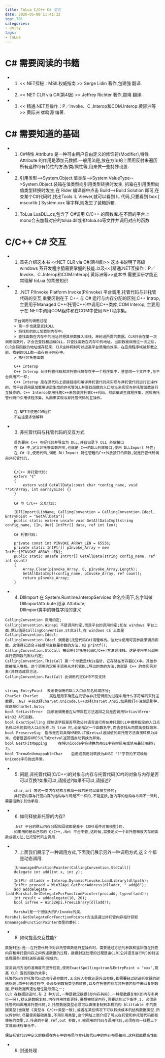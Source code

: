 ```yaml
---
title: ToLua C/C++ C# 交互
date: 2020-05-08 11:41:32
top: 701
categories:
- Unity
tags:
- ToLua
---
```



# C# 需要阅读的书籍
* 1. << NET探秘：MSIL权威指南 >> Serge Lidin 著作,包建强 翻译.
* 2. << NET CLR via C#(第4版) >> Jeffrey Richter 著作,周靖 翻译.
* 3. << 精通.NET互操作：P／Invoke、C..Interop和COM.Interop.黄际洲等 >> 黄际洲 崔晓源 编著.

# C# 需要知道的基础
* 1. C#特性 Attribute 是一种可由用户自由定义的修饰符(Modifier),特性Attribute 的作用是添加元数据.一般用法是,放在方法的上面用反射来遍历所有这种带有特性的方法/类/属性等,用来做一些特殊设置.
* 2. 引用类型-->System.Object.值类型-->System.ValueType-->System.Object.装箱在值类型向引用类型转换时发生, 拆箱在引用类型向值类型转换时发生;在 Rider 编译器中点击 Build-->Build Solution 即可,在查某个C#代码时,找出Tools IL Viewer,就可以看到 IL 代码,只要看到 box [ mscorlib ] System.xxx 等字样,则发生了装箱拆箱.
* 3. ToLua LuaDLL.cs,包含了 C#调用 C/C++ 的函数库.在不同的平台上mono会去加载对应的tolua.dll或者tolua.so等文件并调用对应的函数

# C/C++ C# 交互

* 1. 首先介绍这本书 <<NET CLR via C#(第4版)>> 这本书说明了高级 windows 系开发程序猿需要掌握的技能.以及<<[精通.NET互操作：P／Invoke、C..Interop和COM.Interop].黄际洲等>>这本书.需要深研才能正常理解 toLua 的背景知识

* 2. .NET P/Invoke Platform Invoke(P/Invoke) 平台调用,托管代码与非托管代码的交互,重要区别在于 C++ 与 C# 运行与内存分配的区别;C++ Introp, 主要用于Managed C++(托管C++)中调用C++类库;COM Interop, 主要用于在.NET中调用COM组件和在COM中使用.NET程序集。
```
    平台调用的调用过程          
    > 第一步也就是查找DLL       
    > 将找到的DLL加载到内存中。     
    > 查找函数在内存中的地址并把其参数推入堆栈，来封送所需的数据。CLR只会在第一次调用函数时，才会去查找和加载DLL，并查找函数在内存中的地址。当函数被调用过一次之后，CLR会将函数的地址缓存起来，CLR这种机制可以提高平台调用的效率。在应用程序域被卸载之前，找到的DLL都一直存在于内存中。     
    > 执行非托管函数  

    C++ Interop 
    C++ Interop 允许托管代码和非托管代码存在于一个程序集中，甚至同一个文件中,与平台调用不一样;      
    C++ Interop 是在源代码上直接链接和编译非托管代码来实现与非托管代码进行互操作的，而平台调用是加载编译后生成的非托管DLL并查找函数的入口地址来实现与非托管函数进行互操作的。C++ Interop使用托管C++来包装非托管C++代码，然后编译生成程序集，然后再托管代码中引用该程序集，从而来实现与非托管代码的互操作。   


    在.NET中使用COM组件
    不在这里多做解释

```

* 3. 非托管代码与托管代码的交互方式 
```
    首先要用 C++ 写好代码并导出为 DLL,并且记录下 DLL 外放接口       
    在 C# 中,定义非托管函数声明,也就是 C++的DLL外放接口,使用 DLLImport 特性;        
    在 C# 中,使用代码,调用 DLLImport 特性管理的C++外放接口的函数,就是托管代码调用非托管代码,


    C/C++ 非托管代码:
    extern "C"
    {
        extern void GetAllData(const char *config_name, void **ptrArray, int &arraySize) {}
    }

    C# 与 C/C++ 交互代码:
    
    [DllImport(LibName, CallingConvention = CallingConvention.Cdecl, EntryPoint = "GetAllData")]
    public static extern unsafe void GetAllDataImpl(string config_name, [In, Out] IntPtr[] data, ref int len);

    C# 托管代码:

    private const int PINVOKE_ARRAY_LEN = 65536;
    private static IntPtr[] pInvoke_Array = new IntPtr[PINVOKE_ARRAY_LEN];
    public static unsafe IntPtr[] GetAllData(string config_name, ref int count)
    {
        Array.Clear(pInvoke_Array, 0, pInvoke_Array.Length);
        GetAllDataImpl(config_name, pInvoke_Array, ref count);
        return pInvoke_Array;
    }      

```

* 4. DllImport 在 System.Runtime.InteropServices 命名空间下,名字叫做 DllImportAttribute 继承 Attribute;     
DllImport类中的特性字段的含义
```
CallingConvention 调用约定;         
CallingConvention.Winapi 不是调用约定,而是平台的调用约定;如在 windows 平台上面,默认值是CallingConvention.StdCall,在 windows CE 上面是 CallingConvention.Cdecl;          
CallingConvention.Cdecl 调用者(托管代码C#)清理堆栈。这允许使用可变参数来调用函数，这使得它适合于接受可变数量参数的方法，如 printf();        
CallingConvention.StdCall 被调用(非托管代码C/C++)方清理堆栈。这是使用平台调用非托管函数的默认约定;       
CallingConvention.ThisCall 第一个参数是this指针，它存储在寄存器ECX中。其他参数被推入堆栈。这个调用约定用于调用从非托管DLL导出的类的方法,也就是 C++ 的类实例对象(非静态成员方法.         
CallingConvention.FastCall 此调用约定C#中不受支持       


string EntryPoint  表示要调用的DLL入口点的名称或序号;      
CharSet CharSet     属性是用来确定在托管与非托管调用的过程中用什么字符编码来封送数据; .NET 平台选择CharSet.Unicode,C++选择CharSet.Ansi,如果我们不清楚是那种,就选择CharSet.Auto;                 
bool SetLastError  指示被调用者在从带属性方法返回之前是否调用SetLastError Win32 API函数。           
bool ExactSpelling 控制该字段是否导致公共语言运行库在非托管DLL中搜索指定的入口点名称以外的其他入口点名称.为 true 时,必定指定一个函数名字,而去查找从而提高查找效率.          
bool PreserveSig  指示是否将具有HRESULT或retval返回值的非托管方法直接转换为异常，或者是否将HRESULT或retval返回值自动转换为异常。            
bool BestFitMapping     在将Unicode字符转换为ANSI字符时启用或禁用最佳映射行为。         
bool ThrowOnUnmappableChar    启用或禁用对转换为ANSI "?"字符的不可映射Unicode字符抛出异常。
```

* 5. 问题,非托管代码(C/C++)的对象与内存与托管代码(C#)的对象与内存是否可以互换?如果可以,请描述?如果不可以,请描述?
```
    char,int 等这一类内存结构与布局一致的是可以直接互换的;
    非托管内存与托管内存的结构与布局是不一样的,不能互换,当内存的结构与布局不一致时,需要借助于其他手段.
```
* 6. 如何释放非托管的内存?
```
    .NET 平台的默认内存分配和回收都是基于 COM(组件对象模型)的.
    如果用的是自己写的 C/C++,.Net 平台不管,这时候,需要定义一个非托管释放内存的函数或者方法,让托管代码去调用.
```

* 7. 上面我们展示了一种调用方式,下面我们展示另外一种调用方式,这 2 个都是动态调用.
```
    [UnmanagedFunctionPointer(CallingConvention.StdCall)]
    delegate int add(int x, int y);

    IntPtr dlladdr = Interop.DynamicPinvoke.LoadLibrary(dllpath);
    IntPtr procadd = Win32Api.GetProcAddress(dlladdr, "_add@8");
    add adddelegate = (add)Marshal.GetDelegateForFunctionPointer(procadd, typeof(add));
    int result = adddelegate(10, 20);
    bool isfree = Win32Api.FreeLibrary(dlladdr);

    Marshal是一个很强大的P/Invoke的类，Marshal.GetDelegateForFunctionPointer方法是通过非托管内存指针获取UnmanagedFunctionPointer类型的委托；
```

* 8. 如何提高交互性能?
```
数据封送:是——在托管代码中对非托管函数进行互操作时，需要通过方法的参数和返回值在托管内存和非托管内存之间传递数据的过程，数据封送处理的过程是由CLR(公共语言运行时)的封送处理服务(即封送拆送器)完成的。        

提高调用方法的准确度而提升性能,使用ExactSpelling=true与EntryPoint = "xxx",提高 CLR 查找函数的效率;          
托管代码与非托管代码之间传递参数时,无论传入参数还是传出参数,都需要经过封送拆收器的封送处理,由于封送过程中,会涉及到数据类型的转换,以及在托管内存与非托管内存中来回复制数据,所以数据传递也是性能瓶颈之一;        
CLR 在数据封送时,有 2 种方式,一种是锁定数据(即内存共用),一种是数据复制(即内存多拷贝一份),默认是数据复制.内存共用性能更好.要想被锁定内存,需要达到以下条件,1. 必须是托管代码调用非托管代码,2.托管数据类型必须可以直接复制到本机机构 blittable 中的数据类型(也就是 C类型与 C/C++类型一致),或者在某些情况下可以转换成本机结构数据类型,所以传参时,尽量使用基础类型,不用引用类型,这个网址上面介绍了可以在托管和非托管代码都能使用的类型,3.传递的不是 ref,out 参数,4.被调用的代码与调用代码,必须在同一线程上下文或者线程单元中.            

保证托管代码中定义的数据在内存中的布局与非托管代码中的内存布局相同,这样就能提高性能
```
* 9. 封送处理
```

```
